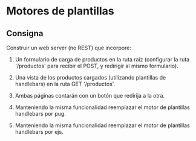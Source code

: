 # Motores de plantillas

## Consigna

Construir un web server (no REST) que incorpore:
    
1.  Un formulario de carga de productos en la ruta raíz (configurar la ruta '/productos' para recibir el POST, y redirigir al mismo formulario).
    
3.  Una vista de los productos cargados (utilizando plantillas de handlebars) en la ruta GET '/productos'.
    
4.  Ambas páginas contarán con un botón que redirija a la otra.
5.  Manteniendo la misma funcionalidad reemplazar el motor de plantillas handlebars por pug.
    
6.  Manteniendo la misma funcionalidad reemplazar el motor de plantillas handlebars por ejs.